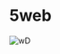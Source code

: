 # 5web
![wD](https://user-images.githubusercontent.com/120178755/207401680-32ef4ce4-e104-4b22-95ab-d97be0d9d66d.jpg)
